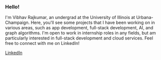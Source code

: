 ### Hello! 

I'm Vibhav Rajkumar, an undergrad at the University of Illinois at Urbana-Champaign. Here, you'll see some projects that I have been working on in various areas, such as app development, full-stack development, AI, and graph algorithms. I'm open to work in internship roles in any fields, but am particularly interested in full-stack development and cloud services. Feel free to connect with me on LinkedIn! 

[LinkedIn](http://linkedin.com/in/vibhav-r) 


<!--
**vibhavrajkumar/vibhavrajkumar** is a ✨ _special_ ✨ repository because its `README.md` (this file) appears on your GitHub profile.

Here are some ideas to get you started:

- 🔭 I’m currently working on ...
- 🌱 I’m currently learning ...
- 👯 I’m looking to collaborate on ...
- 🤔 I’m looking for help with ...
- 💬 Ask me about ...
- 📫 How to reach me: ...
- 😄 Pronouns: ...
- ⚡ Fun fact: ...
-->
